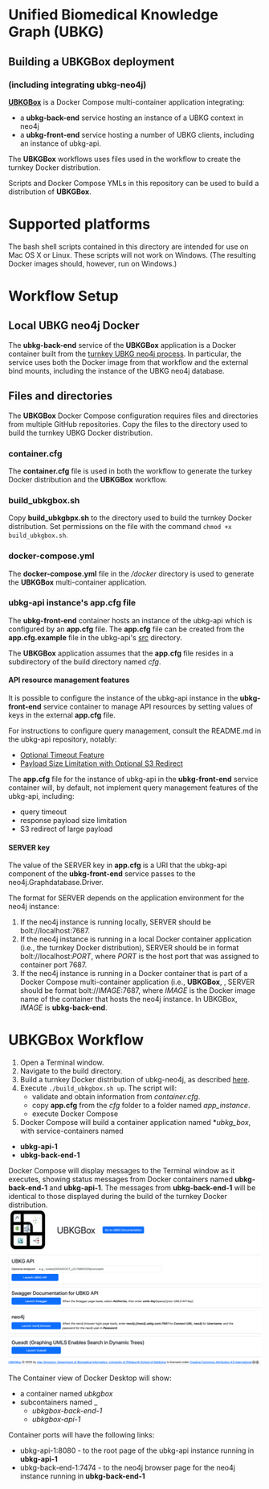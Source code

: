 # Unified Biomedical Knowledge Graph (UBKG)

## Building a UBKGBox deployment
### (including integrating ubkg-neo4j)

**[UBKGBox](https://github.com/x-atlas-consortia/ubkg-box)** is a Docker Compose
multi-container application integrating:
- a **ubkg-back-end** service hosting an instance of a UBKG context in neo4j
- a **ubkg-front-end** service hosting a number of UBKG clients, including an instance of ubkg-api.

The **UBKGBox** workflows uses files used in the workflow to create the turnkey Docker distribution.

Scripts and Docker Compose YMLs in this repository can be used to build a distribution of **UBKGBox**.

# Supported platforms
The bash shell scripts contained in this directory are intended for use on Mac OS X or Linux. 
These scripts will not work on Windows. 
(The resulting Docker images should, however, run on Windows.)

# Workflow Setup

## Local UBKG neo4j Docker
The **ubkg-back-end** service of the **UBKGBox** application is a Docker container built from 
the [turnkey UBKG neo4j process](https://github.com/x-atlas-consortia/ubkg-neo4j/blob/main/docs/BUILD_INSTRUCTIONS.md).
In particular, the service uses both the Docker image from that workflow and the external bind mounts, including
the instance of the UBKG neo4j database.

## Files and directories

The **UBKGBox** Docker Compose configuration requires files and directories
from multiple GitHub repositories. Copy the files to the directory used to build the 
turnkey UBKG Docker distribution.

### container.cfg
The **container.cfg** file is used in both the workflow to generate the turkey Docker distribution and the **UBKGBox** workflow.

### build_ubkgbox.sh
Copy **build_ubkgbpx.sh** to the directory used to build the turnkey Docker distribution.
Set permissions on the file with the command `chmod +x build_ubkgbox.sh`.

### docker-compose.yml
The **docker-compose.yml** file in the _/docker_ directory is used to 
generate the **UBKGBox** multi-container application.

### ubkg-api instance's app.cfg file
The **ubkg-front-end** container hosts an instance of the ubkg-api which
is configured by an **app.cfg** file. The **app.cfg** file can be created from the **app.cfg.example** file 
in the ubkg-api's [src](https://github.com/x-atlas-consortia/ubkg-api/tree/main/src/ubkg_api/instance) directory.

The **UBKGBox** application assumes that the **app.cfg** file resides in a subdirectory of the build directory named _cfg_.

#### API resource management features
It is possible to configure the instance of the ubkg-api instance in the **ubkg-front-end** service container 
to manage API resources by setting values of keys in the external **app.cfg** file. 

For instructions to configure query management, consult the README.md in the ubkg-api repository, notably:
- [Optional Timeout Feature](https://github.com/x-atlas-consortia/ubkg-api/tree/main?tab=readme-ov-file#optional-timeout-feature)
- [Payload Size Limitation with Optional S3 Redirect](https://github.com/x-atlas-consortia/ubkg-api/tree/main?tab=readme-ov-file#payload-size-validation-with-optional-s3-redirection)

The **app.cfg** file for the instance of ubkg-api in the **ubkg-front-end** service container
will, by default, not implement query management features of the ubkg-api, including:
- query timeout
- response payload size limitation
- S3 redirect of large payload

#### SERVER key
The value of the SERVER key in **app.cfg** is a URI that the ubkg-api component of the 
**ubkg-front-end** service passes to the neo4j.Graphdatabase.Driver.

The format for SERVER depends on the application environment for the neo4j instance:
1. If the neo4j instance is running locally, SERVER should be bolt://localhost:7687.
2. If the neo4j instance is running in a local Docker container application (i.e., the turnkey Docker distribution), SERVER
   should be in format bolt://localhost:_PORT_, where _PORT_ is the host port that was
   assigned to container port 7687.
3. If the neo4j instance is running in a Docker container that is part of a Docker
   Compose multi-container application (i.e., **UBKGBox**, , SERVER should be format bolt://_IMAGE_:7687,
   where _IMAGE_ is the Docker image name of the container that hosts the neo4j instance. In UBKGBox, _IMAGE_ is **ubkg-back-end**.

# UBKGBox Workflow

1. Open a Terminal window. 
2. Navigate to the build directory. 
3. Build a turnkey Docker distribution of ubkg-neo4j, as described [here](https://github.com/x-atlas-consortia/ubkg-neo4j/blob/main/docs/BUILD_INSTRUCTIONS.md). 
4. Execute `./build_ubkgbox.sh up`. The script will:
   - validate and obtain information from _container.cfg_.
   - copy **app.cfg** from the _cfg_ folder to a folder named _app_instance_.
   - execute Docker Compose 
5. Docker Compose will build a container application named **ubkg_box*, with service-containers named
- **ubkg-api-1**
- **ubkg-back-end-1**

Docker Compose will display messages to the Terminal window as it executes, showing status messages from Docker containers named **ubkg-back-end-1** and **ubkg-api-1**.
The messages from **ubkg-back-end-1** will be identical to those displayed during the build of the turnkey Docker distribution.
![img_1.png](img_1.png)

The Container view of Docker Desktop will show:
- a container named _ubkgbox_
- subcontainers named _
  - _ubkgbox-back-end-1_
  - _ubkgbox-api-1_

Container ports will have the following links:
- ubkg-api-1:8080 - to the root page of the ubkg-api instance running in **ubkg-api-1**
- ubkg-back-end-1:7474 - to the neo4j browser page for the neo4j instance running in **ubkg-back-end-1**

